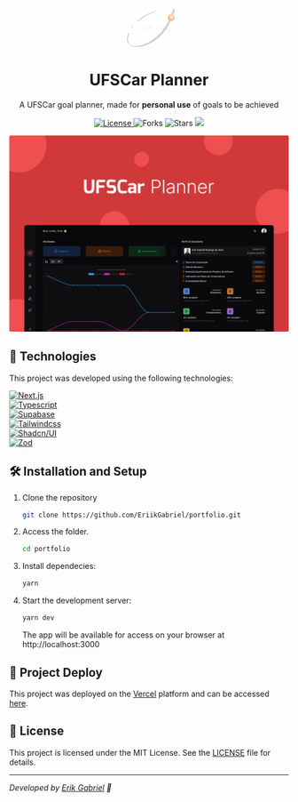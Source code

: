 <div align="center">
  <img alt="Logo" src="public/logo.png" width="100" />
</div>
<h1 align="center">
  UFSCar Planner
</h1>
<p align="center">
  A UFSCar goal planner, made for <b>personal use</b> of goals to be achieved
</p>
<p align="center">
  <a href="LICENSE" target="_blank">
    <img src="https://img.shields.io/static/v1?label=license&message=MIT&color=b51212&labelColor=181818&style=for-the-badge" alt="License" />
  </a>
  
  <img src="https://img.shields.io/github/forks/EriikGabriel/ufscar-planner?label=forks&message=MIT&color=b51212&labelColor=181818&style=for-the-badge" alt="Forks"/>

  <img src="https://img.shields.io/github/stars/EriikGabriel/ufscar-planner?label=stars&message=MIT&color=b51212&labelColor=181818&style=for-the-badge" alt="Stars" />

  <a href="https://vercel.com/eriikgabriel/ufscar-planner" target="_blank">
    <img src="https://img.shields.io/github/deployments/EriikGabriel/ufscar-planner/production?label=Vercel&logo=vercel&logoColor=white&style=for-the-badge&labelColor=181818" />
  </a>
</p>

![cover](.github/cover.svg)

## 🧪 Technologies

This project was developed using the following technologies:

<a href="https://nextjs.org/" target="_blank">
    <img src="https://img.shields.io/badge/next-%2320232a.svg?style=for-the-badge&color=181818&logo=next.js" alt="Next.js"/>
</a>
<br>
<a href="https://www.typescriptlang.org/" target="_blank">
    <img src="https://img.shields.io/badge/typescript-%2320232a.svg?style=for-the-badge&color=181818&logo=typescript" alt="Typescript"/>
</a>
<br>
<a href="https://supabase.com/" target="_blank">
    <img src="https://img.shields.io/badge/supabase-%2320232a.svg?style=for-the-badge&color=181818&logo=supabase" alt="Supabase"/>
</a>
<br>
<a href="https://tailwindcss.com/" target="_blank">
    <img src="https://img.shields.io/badge/tailwind-%2320232a.svg?style=for-the-badge&color=181818&logo=tailwindcss" alt="Tailwindcss"/>
</a>
<br>
<a href="https://zod.dev/" target="_blank">
    <img src="https://img.shields.io/badge/shadcn/ui-%2320232a.svg?style=for-the-badge&color=181818&logo=shadcn/ui" alt="Shadcn/UI"/>
</a>
<br>
<a href="https://zod.dev/" target="_blank">
    <img src="https://img.shields.io/badge/zod-%2320232a.svg?style=for-the-badge&color=181818&logo=zod" alt="Zod"/>
</a>

## 🛠️ Installation and Setup

1. Clone the repository

   ```sh
   git clone https://github.com/EriikGabriel/portfolio.git
   ```

2. Access the folder.

   ```sh
   cd portfolio
   ```

3. Install dependecies:

   ```sh
   yarn
   ```

4. Start the development server:

   ```sh
   yarn dev
   ```

   The app will be available for access on your browser at http://localhost:3000

## 🚀 Project Deploy

This project was deployed on the [Vercel](https://vercel.com/) platform and can be accessed [here](https://ufscar-planner.vercel.app).

## 📝 License

This project is licensed under the MIT License. See the [LICENSE](LICENSE) file for details.

---

_Developed by [Erik Gabriel](https://github.com/EriikGabriel) 🚀_
